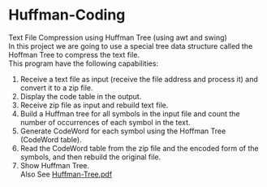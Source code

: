 # Huffman-Coding
Text File Compression using Huffman Tree (using awt and swing)<br/>
In this project we are going to use a special tree data structure called the Hoffman Tree to compress the text file.<br/>
This program have the following capabilities:
1. Receive a text file as input (receive the file address and process it) and convert it to a zip file.
2. Display the code table in the output.
3. Receive zip file as input and rebuild text file.
4. Build a Huffman tree for all symbols in the input file and count the number of occurrences of each symbol in the text.
5. Generate CodeWord for each symbol using the Hoffman Tree (CodeWord table).
6. Read the CodeWord table from the zip file and the encoded form of the symbols, and then rebuild the original file.
7. Show Huffman Tree.<br/>
Also See [Huffman-Tree.pdf](https://github.com/AliIzadii/Huffman-Coding/blob/main/Huffman-Tree.pdf)
